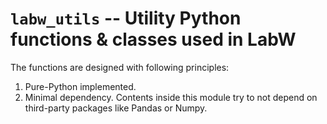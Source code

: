 # `labw_utils` -- Utility Python functions & classes used in LabW

The functions are designed with following principles:

1. Pure-Python implemented. 
2. Minimal dependency. Contents inside this module try to not depend on third-party packages like Pandas or Numpy.
